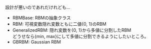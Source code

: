 設計が悪いのであれだけれども…

- RBMBase: RBMの抽象クラス
- RBM: 可視変数隠れ変数ともに二値{0, 1}のRBM
- GeneralizedRBM: 隠れ変数を{0, 1}から多値に分割したRBM
\
どうせなら{min, max}にして多値に分割できるようにしたいところ。
- GBRBM: Gaussian RBM
